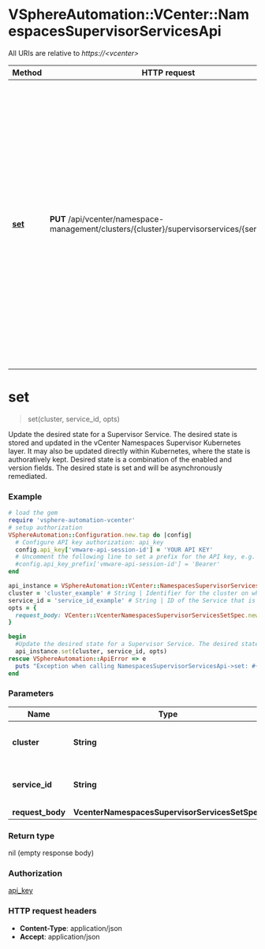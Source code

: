 # VSphereAutomation::VCenter::NamespacesSupervisorServicesApi

All URIs are relative to *https://&lt;vcenter&gt;*

Method | HTTP request | Description
------------- | ------------- | -------------
[**set**](NamespacesSupervisorServicesApi.md#set) | **PUT** /api/vcenter/namespace-management/clusters/{cluster}/supervisorservices/{service_ID} | Update the desired state for a Supervisor Service. The desired state is stored and updated in the vCenter Namespaces Supervisor Kubernetes layer. It may also be updated directly within Kubernetes, where the state is authoratively kept. Desired state is a combination of the enabled and version fields. The desired state is set and will be asynchronously remediated.


# **set**
> set(cluster, service_id, opts)

Update the desired state for a Supervisor Service. The desired state is stored and updated in the vCenter Namespaces Supervisor Kubernetes layer. It may also be updated directly within Kubernetes, where the state is authoratively kept. Desired state is a combination of the enabled and version fields. The desired state is set and will be asynchronously remediated.

### Example
```ruby
# load the gem
require 'vsphere-automation-vcenter'
# setup authorization
VSphereAutomation::Configuration.new.tap do |config|
  # Configure API key authorization: api_key
  config.api_key['vmware-api-session-id'] = 'YOUR API KEY'
  # Uncomment the following line to set a prefix for the API key, e.g. 'Bearer' (defaults to nil)
  #config.api_key_prefix['vmware-api-session-id'] = 'Bearer'
end

api_instance = VSphereAutomation::VCenter::NamespacesSupervisorServicesApi.new
cluster = 'cluster_example' # String | Identifier for the cluster on which to enable the service. The parameter must be an identifier for the resource type: ClusterComputeResource.
service_id = 'service_id_example' # String | ID of the Service that is being changed. The parameter must be an identifier for the resource type: vcenter.namespaces.SupervisorService.
opts = {
  request_body: VCenter::VcenterNamespacesSupervisorServicesSetSpec.new # VcenterNamespacesSupervisorServicesSetSpec | 
}

begin
  #Update the desired state for a Supervisor Service. The desired state is stored and updated in the vCenter Namespaces Supervisor Kubernetes layer. It may also be updated directly within Kubernetes, where the state is authoratively kept. Desired state is a combination of the enabled and version fields. The desired state is set and will be asynchronously remediated.
  api_instance.set(cluster, service_id, opts)
rescue VSphereAutomation::ApiError => e
  puts "Exception when calling NamespacesSupervisorServicesApi->set: #{e}"
end
```

### Parameters

Name | Type | Description  | Notes
------------- | ------------- | ------------- | -------------
 **cluster** | **String**| Identifier for the cluster on which to enable the service. The parameter must be an identifier for the resource type: ClusterComputeResource. | 
 **service_id** | **String**| ID of the Service that is being changed. The parameter must be an identifier for the resource type: vcenter.namespaces.SupervisorService. | 
 **request_body** | **VcenterNamespacesSupervisorServicesSetSpec**|  | [optional] 

### Return type

nil (empty response body)

### Authorization

[api_key](../README.md#api_key)

### HTTP request headers

 - **Content-Type**: application/json
 - **Accept**: application/json



